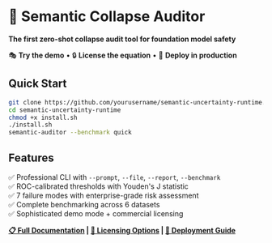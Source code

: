 # 🔬 Semantic Collapse Auditor

**The first zero-shot collapse audit tool for foundation model safety**

🎭 **Try the demo** • 🔒 **License the equation** • 🚀 **Deploy in production**

## Quick Start
```bash
git clone https://github.com/yourusername/semantic-uncertainty-runtime.git
cd semantic-uncertainty-runtime
chmod +x install.sh
./install.sh
semantic-auditor --benchmark quick
```

## Features
✅ Professional CLI with `--prompt`, `--file`, `--report`, `--benchmark`  
✅ ROC-calibrated thresholds with Youden's J statistic  
✅ 7 failure modes with enterprise-grade risk assessment  
✅ Complete benchmarking across 6 datasets  
✅ Sophisticated demo mode + commercial licensing  

**[📋 Full Documentation](SEMANTIC_AUDITOR_README.md) | [💼 Licensing Options](LICENSING.md) | [🚀 Deployment Guide](DEPLOYMENT_GUIDE.md)**


